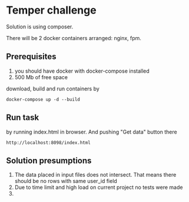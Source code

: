# Temper challenge
Solution is using composer.

There will be 2 docker containers arranged: nginx, fpm.

## Prerequisites

1) you should have docker with docker-compose installed
2) 500 Mb of free space

download, build and run containers by
```
docker-compose up -d --build
```


## Run task

by running index.html in browser. And pushing "Get data" button there
```
http://localhost:8098/index.html
```

## Solution presumptions

1) The data placed in input files does not intersect. That means there should be no rows with same user_id field
2) Due to time limit and high load on current project no tests were made
3) 


